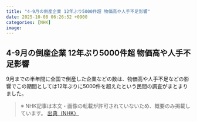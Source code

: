 ```yaml
---
title: "4-9月の倒産企業 12年ぶり5000件超 物価高や人手不足影響"
date: 2025-10-08 06:26:52 +0900
categories: [NHK]
image: 
---
```

## 4-9月の倒産企業 12年ぶり5000件超 物価高や人手不足影響

9月までの半年間に全国で倒産した企業などの数は、物価高や人手不足などの影響でこの期間としては12年ぶりに5000件を超えたという民間の調査がまとまりました。

> ※ NHK記事は本文・画像の転載が許可されていないため、概要のみ掲載しています。
[出典（NHK）](http://www3.nhk.or.jp/news/html/20251008/k10014944671000.html)
